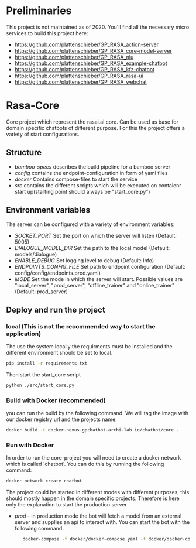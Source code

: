 # Preliminaries 
This project is not maintained as of 2020. You'll find all the necessary micro services to build this project here:
- https://github.com/plattenschieber/GP_RASA_action-server
- https://github.com/plattenschieber/GP_RASA_core-model-server
- https://github.com/plattenschieber/GP_RASA_nlu
- https://github.com/plattenschieber/GP_RASA_example-chatbot
- https://github.com/plattenschieber/GP_RASA_kfz-chatbot
- https://github.com/plattenschieber/GP_RASA_rasa-ui
- https://github.com/plattenschieber/GP_RASA_webchat

# Rasa-Core
Core project which represent the rasai.ai core. Can be used as base for domain specific chatbots of different purpose.
For this the project offers a variety of start configurations.

## Structure
* *bamboo-specs* describes the build pipeline for a bamboo server
* *config* contains the endpoint-configuration in form of yaml files
* *docker* Contains compose-files to start the service
* *src* contains the different scripts which will be executed on contaienr start up(starting point should always be "start_core.py")

## Environment variables
The server can be configured with a variety of environment variables:
* *SOCKET_PORT* Set the port on which the server will listen (Default: 5005)
* *DIALOGUE_MODEL_DIR* Set the path to the local model (Default: models/dialogue)
* *ENABLE_DEBUG* Set logging level to debug (Default: Info)
* *ENDPOINTS_CONFIG_FILE* Set path to endpoint configuration (Default: config/config/endpoints.prod.yaml)
* *MODE* Set the mode in which the server will start. Possible values are "local_server", "prod_server", "offline_trainer" and "online_trainer" (Default: prod_server)

## Deploy and run the project
### local (This is not the recommended way to start the application)
The use the system locally the requirments must be installed and the different environment should be set to local.
```bash
pip install -r requirements.txt
```
Then start the start_core script
```bash
python ./src/start_core.py
```

### Build with Docker (recommended)
you can run the build by the following command. We will tag the image with our docker registry url and the projects name.
```bash
docker build -t docker.nexus.gpchatbot.archi-lab.io/chatbot/core .
```

### Run with Docker
In order to run the core-project you will need to create a docker network which is called 'chatbot'. You can do this by running the following command:
```bash
docker network create chatbot
```
The project could be started in different modes with  different purposes, this should mostly happen in the domain specific projects. 
Therefore is here only the explanation to start the production server

* *prod* - in production mode the bot will fetch a model from an external server and supplies an api to interact with. You can start the bot with the following command:
   ```bash
      docker-compose -f docker/docker-compose.yaml -f docker/docker-compose.prod.yaml up -d
   ```


